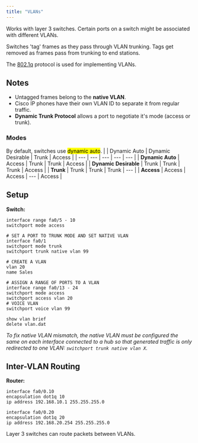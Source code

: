 ```yaml
---
title: "VLANs"
---
```


Works with layer 3 switches. Certain ports on a switch might be associated with different VLANs.

Switches 'tag' frames as they pass through VLAN trunking. Tags get removed as frames pass from trunking to end stations.

The [802.1q](https://geek-university.com/802-1q-overview/) protocol is used for implementing VLANs.

## Notes

- Untagged frames belong to the **native VLAN**.
- Cisco IP phones have their own VLAN ID to separate it from regular traffic.
- **Dynamic Trunk Protocol** allows a port to negotiate it's mode (access or trunk).

### Modes
By default, switches use <mark>dynamic auto</mark>.
|  | Dynamic Auto | Dynamic Desirable | Trunk | Access |
| --- | --- | --- | --- | --- |
| **Dynamic Auto** | Access | Trunk | Trunk | Access |
| **Dynamic Desirable** | Trunk | Trunk | Trunk | Access |
| **Trunk** | Trunk | Trunk | Trunk | --- |
| **Access** | Access | Access | --- | Access |

## Setup

**Switch:**

```
interface range fa0/5 - 10
switchport mode access

# SET A PORT TO TRUNK MODE AND SET NATIVE VLAN
interface fa0/1
switchport mode trunk
switchport trunk native vlan 99

# CREATE A VLAN
vlan 20
name Sales

# ASSIGN A RANGE OF PORTS TO A VLAN
interface range fa0/13 - 24
switchport mode access
switchport access vlan 20
# VOICE VLAN
switchport voice vlan 99

show vlan brief
delete vlan.dat
```

_To fix native VLAN mismatch, the native VLAN must be configured the same on each interface connected to a hub so that generated traffic is only redirected to one VLAN: `switchport trunk native vlan X`._

## Inter-VLAN Routing

**Router:**

```
interface fa0/0.10
encapsulation dot1q 10
ip address 192.168.10.1 255.255.255.0

interface fa0/0.20
encapsulation dot1q 20
ip address 192.168.20.254 255.255.255.0
```

Layer 3 switches can route packets between VLANs.
